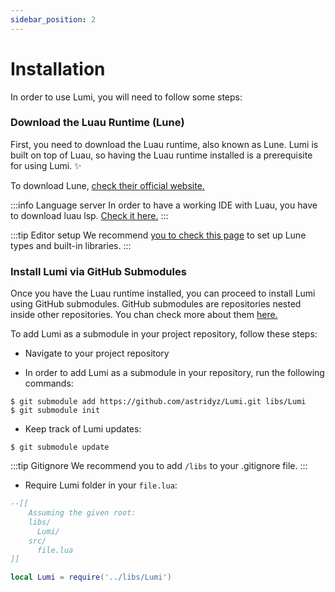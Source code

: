 ```yaml
---
sidebar_position: 2
---
```


# Installation
In order to use Lumi, you will need to follow some steps: 

### Download the Luau Runtime (Lune)

First, you need to download the Luau runtime, also known as Lune. Lumi is built on top of Luau, so having the Luau runtime installed is a prerequisite for using Lumi. ✨

To download Lune, [check their official website.](https://lune-org.github.io/docs/getting-started/1-installation)

:::info Language server
  In order to have a working IDE with Luau, you have to download luau lsp. [Check it here.](https://github.com/JohnnyMorganz/luau-lsp)
:::

:::tip Editor setup
  We recommend [you to check this page](https://lune-org.github.io/docs/getting-started/4-editor-setup) to set up Lune types and built-in libraries.
:::

### Install Lumi via GitHub Submodules

Once you have the Luau runtime installed, you can proceed to install Lumi using GitHub submodules. GitHub submodules are repositories nested inside other repositories. You chan check more about them [here.](https://git-scm.com/book/en/v2/Git-Tools-Submodules)

To add Lumi as a submodule in your project repository, follow these steps:

- Navigate to your project repository

- In order to add Lumi as a submodule in your repository, run the following commands:

```
$ git submodule add https://github.com/astridyz/Lumi.git libs/Lumi
$ git submodule init
```

- Keep track of Lumi updates:

```
$ git submodule update
```

:::tip Gitignore
  We recommend you to add `/libs` to your .gitignore file.
:::

- Require Lumi folder in your `file.lua`:

```lua
--[[
    Assuming the given root:
    libs/
      Lumi/
    src/
      file.lua
]]

local Lumi = require('../libs/Lumi')
```